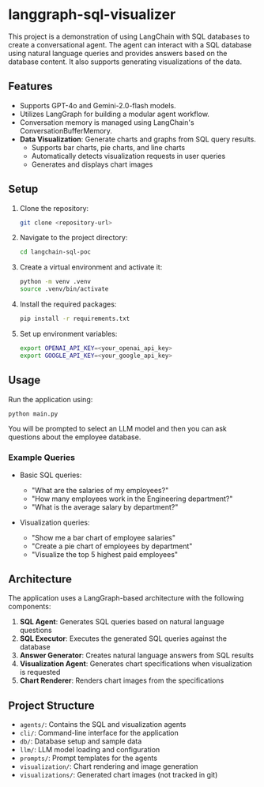 # langgraph-sql-visualizer

This project is a demonstration of using LangChain with SQL databases to create a conversational agent. The agent can interact with a SQL database using natural language queries and provides answers based on the database content. It also supports generating visualizations of the data.

## Features
- Supports GPT-4o and Gemini-2.0-flash models.
- Utilizes LangGraph for building a modular agent workflow.
- Conversation memory is managed using LangChain's ConversationBufferMemory.
- **Data Visualization**: Generate charts and graphs from SQL query results.
  - Supports bar charts, pie charts, and line charts
  - Automatically detects visualization requests in user queries
  - Generates and displays chart images

## Setup
1. Clone the repository:
   ```bash
   git clone <repository-url>
   ```
2. Navigate to the project directory:
   ```bash
   cd langchain-sql-poc
   ```
3. Create a virtual environment and activate it:
   ```bash
   python -m venv .venv
   source .venv/bin/activate
   ```
4. Install the required packages:
   ```bash
   pip install -r requirements.txt
   ```
5. Set up environment variables:
   ```bash
   export OPENAI_API_KEY=<your_openai_api_key>
   export GOOGLE_API_KEY=<your_google_api_key>
   ```

## Usage
Run the application using:
```bash
python main.py
```

You will be prompted to select an LLM model and then you can ask questions about the employee database.

### Example Queries
- Basic SQL queries:
  - "What are the salaries of my employees?"
  - "How many employees work in the Engineering department?"
  - "What is the average salary by department?"

- Visualization queries:
  - "Show me a bar chart of employee salaries"
  - "Create a pie chart of employees by department"
  - "Visualize the top 5 highest paid employees"

## Architecture
The application uses a LangGraph-based architecture with the following components:

1. **SQL Agent**: Generates SQL queries based on natural language questions
2. **SQL Executor**: Executes the generated SQL queries against the database
3. **Answer Generator**: Creates natural language answers from SQL results
4. **Visualization Agent**: Generates chart specifications when visualization is requested
5. **Chart Renderer**: Renders chart images from the specifications

## Project Structure
- `agents/`: Contains the SQL and visualization agents
- `cli/`: Command-line interface for the application
- `db/`: Database setup and sample data
- `llm/`: LLM model loading and configuration
- `prompts/`: Prompt templates for the agents
- `visualization/`: Chart rendering and image generation
- `visualizations/`: Generated chart images (not tracked in git)
